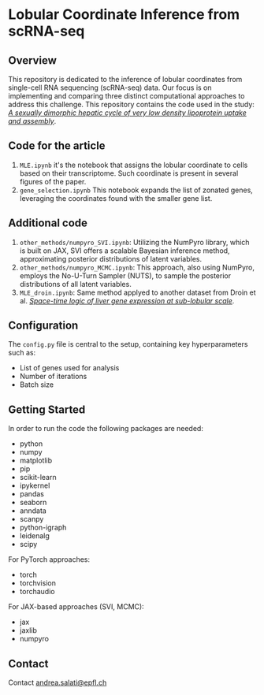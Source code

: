# Lobular Coordinate Inference from scRNA-seq

## Overview
This repository is dedicated to the inference of lobular coordinates from single-cell RNA sequencing (scRNA-seq) data. Our focus is on implementing and comparing three distinct computational approaches to address this challenge. This repository contains the code used in the study:
[*A sexually dimorphic hepatic cycle of very low density lipoprotein uptake and assembly*](https://www.biorxiv.org/content/10.1101/2023.10.07.561324v2.abstract).

## Code for the article
1. `MLE.ipynb` it's the notebook that assigns the lobular coordinate to cells based on their transcriptome. Such coordinate is present in several figures of the paper.
2. `gene_selection.ipynb` This notebook expands the list of zonated genes, leveraging the coordinates found with the smaller gene list.


## Additional code
1. `other_methods/numpyro_SVI.ipynb`: Utilizing the NumPyro library, which is built on JAX, SVI offers a scalable Bayesian inference method, approximating posterior distributions of latent variables.
2. `other_methods/numpyro_MCMC.ipynb`: This approach, also using NumPyro, employs the No-U-Turn Sampler (NUTS), to sample the posterior distributions of all latent variables.
3. `MLE_droin.ipynb`: Same method applyed to another dataset from Droin et al. [*Space-time logic of liver gene expression at sub-lobular scale*](https://www.nature.com/articles/s42255-020-00323-1).

## Configuration
The `config.py` file is central to the setup, containing key hyperparameters such as:
- List of genes used for analysis
- Number of iterations
- Batch size

## Getting Started
In order to run the code the following packages are needed:

 - python
 - numpy
 - matplotlib
 - pip
 - scikit-learn
 - ipykernel
 - pandas
 - seaborn
 - anndata
 - scanpy 
 - python-igraph 
 - leidenalg
 - scipy

For PyTorch approaches:
 - torch 
 - torchvision 
 - torchaudio

For JAX-based approaches (SVI, MCMC):
 - jax 
 - jaxlib
 - numpyro




## Contact
Contact andrea.salati@epfl.ch
